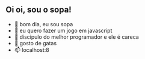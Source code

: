 ## Oi oi, sou o sopa!

- 👋 bom dia, eu sou sopa
- 👀 eu quero fazer um jogo em javascript
- 🌱 discípulo do melhor programador e ele é careca
- 💞️ gosto de gatas
- 📫 localhost:8

<!---
eu sou especial, minha mãe que disse😁
--->
